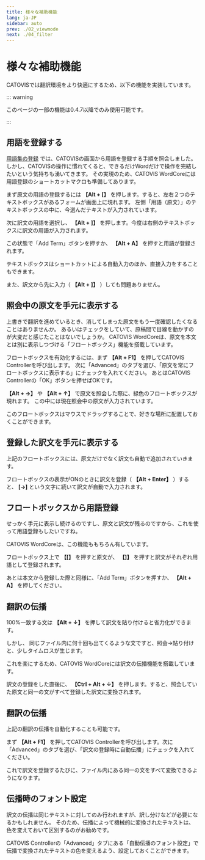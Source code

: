 ```yaml
---
title: 様々な補助機能
lang: ja-JP
sidebar: auto
prev: ./02_viewmode
next: ./04_filter
---
```


# 様々な補助機能
CATOVISでは翻訳環境をより快適にするため、以下の機能を実装しています。

::: warning

このページの一部の機能は0.4.7以降でのみ使用可能です。

:::

## 用語を登録する

[用語集の登録](../getstarted/02_withword.index#用語集の登録) では、CATOVISの画面から用語を登録する手順を照会しました。
しかし、CATOVISの操作に慣れてくると、できるだけWordだけで操作を完結したいという気持ちも湧いてきます。
その実現のため、CATOVIS WordCoreには用語登録のショートカットマクロも準備してあります。

まず原文の用語の登録するには **【Alt + [】** を押します。すると、左右２つのテキストボックスがあるフォームが画面上に現れます。
左側「用語（原文）」のテキストボックスの中に、今選んだテキストが入力されています。

次に訳文の用語を選択し、 **【Alt + ]】** を押します。今度は右側のテキストボックスに訳文の用語が入力されます。

この状態で「Add Term」ボタンを押すか、 **【Alt + A】** を押すと用語が登録されます。

テキストボックスはショートカットによる自動入力のほか、直接入力をすることもできます。

また、訳文から先に入力（ **【Alt + ]】** ）しても問題ありません。

## 照会中の原文を手元に表示する

上書きで翻訳を進めているとき、消してしまった原文をもう一度確認したくなることはありませんか。
あるいはチェックをしていて、原稿間で目線を動かすのが大変だと感じたことはないでしょうか。
CATOVIS WordCoreは、原文を本文とは別に表示しつづける「フロートボックス」機能を搭載しています。

フロートボックスを有効化するには、まず **【Alt + F1】** を押してCATOVIS Controllerを呼び出します。
次に「Advanced」のタブを選び、「原文を常にフロートボックスに表示する」にチェックを入れてください。
あとはCATOVIS Controllerの「OK」ボタンを押せばOKです。

**【Alt + →】** や **【Alt + ↑】** で原文を照会した際に、緑色のフロートボックスが現れます。
この中には現在照会中の原文が入力されています。

このフロートボックスはマウスでドラッグすることで、好きな場所に配置しておくことができます。

## 登録した訳文を手元に表示する

上記のフロートボックスには、原文だけでなく訳文も自動で追加されていきます。

フロートボックスの表示がONのときに訳文を登録（ **【Alt + Enter】** ）すると、 **[->]** という文字に続いて訳文が自動で入力されます。

## フロートボックスから用語登録

せっかく手元に表示し続けるのですし、原文と訳文が残るのですから、これを使って用語登録もしたいですね。

CATOVIS WordCoreは、この機能ももちろん有しています。

フロートボックス上で **【[】** を押すと原文が、 **【]】** を押すと訳文がそれぞれ用語として登録されます。

あとは本文から登録した際と同様に、「Add Term」ボタンを押すか、 **【Alt + A】** を押してください。

## 翻訳の伝播

100%一致する文は **【Alt + ↓】** を押して訳文を貼り付けると省力化ができます。

しかし、 同じファイル内に何十回も出てくるような文ですと、照会→貼り付けと、少しタイムロスが生じます。

これを楽にするため、CATOVIS WordCoreには訳文の伝播機能を搭載しています。

訳文の登録をした直後に、 **【Ctrl + Alt + ↓】** を押します。すると、照会していた原文と同一の文がすべて登録した訳文に変換されます。

## 翻訳の伝播

上記の翻訳の伝播を自動化することも可能です。

まず **【Alt + F1】** を押してCATOVIS Controllerを呼び出します。次に「Advanced」のタブを選び、「訳文の登録時に自動伝播」にチェックを入れてください。

これで訳文を登録するたびに、ファイル内にある同一の文をすべて変換できるようになります。

## 伝播時のフォント設定

訳文の伝播は同じテキストに対してのみ行われますが、訳し分けなどが必要になるかもしれません。
そのため、伝播によって機械的に変換されたテキストは、色を変えておいて区別するのがお勧めです。

CATOVIS Controllerの「Advanced」タブにある「自動伝播のフォント設定」で伝播で変換されたテキストの色を変えるよう、設定しておくことができます。

